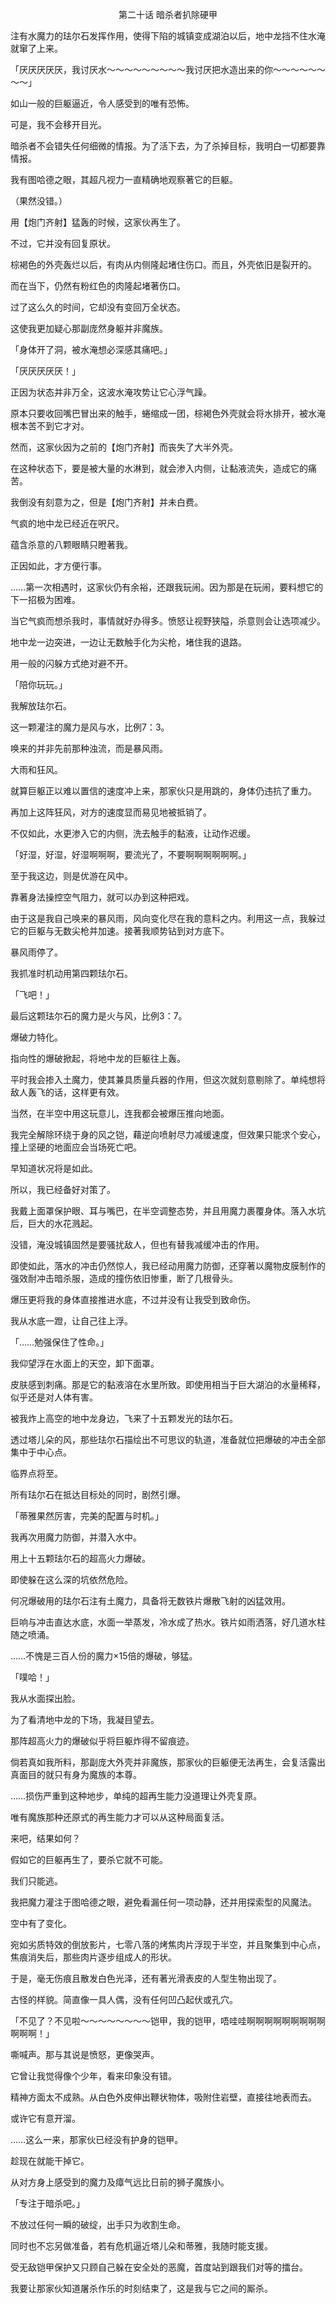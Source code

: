 <p align="center">第二十话 暗杀者扒除硬甲</p>

注有水魔力的珐尔石发挥作用，使得下陷的城镇变成湖泊以后，地中龙挡不住水淹就窜了上来。

「厌厌厌厌厌，我讨厌水～～～～～～～～～我讨厌把水造出来的你～～～～～～～～」

如山一般的巨躯逼近，令人感受到的唯有恐怖。

可是，我不会移开目光。

暗杀者不会错失任何细微的情报。为了活下去，为了杀掉目标，我明白一切都要靠情报。

我有图哈德之眼，其超凡视力一直精确地观察著它的巨躯。

（果然没错。）

用【炮门齐射】猛轰的时候，这家伙再生了。

不过，它并没有回复原状。

棕褐色的外壳轰烂以后，有肉从内侧隆起堵住伤口。而且，外壳依旧是裂开的。

而在当下，仍然有粉红色的肉隆起堵著伤口。

过了这么久的时间，它却没有变回万全状态。

这使我更加疑心那副庞然身躯并非魔族。

「身体开了洞，被水淹想必深感其痛吧。」

「厌厌厌厌厌！」

正因为状态并非万全，这波水淹攻势让它心浮气躁。

原本只要收回嘴巴冒出来的触手，蜷缩成一团，棕褐色外壳就会将水排开，被水淹根本苦不到它才对。

然而，这家伙因为之前的【炮门齐射】而丧失了大半外壳。

在这种状态下，要是被大量的水淋到，就会渗入内侧，让黏液流失，造成它的痛苦。

我倒没有刻意为之，但是【炮门齐射】并未白费。

气疯的地中龙已经近在呎尺。

蕴含杀意的八颗眼睛只瞪著我。

正因如此，才方便行事。

……第一次相遇时，这家伙仍有余裕，还跟我玩闹。因为那是在玩闹，要料想它的下一招极为困难。

当它气疯而想杀我时，事情就好办得多。愤怒让视野狭隘，杀意则会让选项减少。

地中龙一边突进，一边让无数触手化为尖枪，堵住我的退路。

用一般的闪躲方式绝对避不开。

「陪你玩玩。」

我解放珐尔石。

这一颗灌注的魔力是风与水，比例7：3。

唤来的并非先前那种浊流，而是暴风雨。

大雨和狂风。

就算巨躯正以难以置信的速度冲上来，那家伙只是用跳的，身体仍违抗了重力。

再加上这阵狂风，对方的速度显而易见地被抵销了。

不仅如此，水更渗入它的内侧，洗去触手的黏液，让动作迟缓。

「好湿，好湿，好湿啊啊啊，要流光了，不要啊啊啊啊啊啊。」

至于我这边，则是优游在风中。

靠著身法操控空气阻力，就可以办到这种把戏。

由于这是我自己唤来的暴风雨，风向变化尽在我的意料之内。利用这一点，我躲过它的巨躯与无数尖枪并加速。接著我顺势钻到对方底下。

暴风雨停了。

我抓准时机动用第四颗珐尔石。

「飞吧！」

最后这颗珐尔石的魔力是火与风，比例3：7。

爆破力特化。

指向性的爆破掀起，将地中龙的巨躯往上轰。

平时我会掺入土魔力，使其兼具质量兵器的作用，但这次就刻意剔除了。单纯想将敌人轰飞的话，这样更有效。

当然，在半空中用这玩意儿，连我都会被爆压推向地面。

我完全解除环绕于身的风之铠，藉逆向喷射尽力减缓速度，但效果只能求个安心，撞上坚硬的地面应会当场死亡吧。

早知道状况将是如此。

所以，我已经备好对策了。

我戴上面罩保护眼、耳与嘴巴，在半空调整态势，并且用魔力裹覆身体。落入水坑后，巨大的水花溅起。

没错，淹没城镇固然是要骚扰敌人，但也有替我减缓冲击的作用。

即使如此，落水的冲击仍然惊人，我已经动用魔力防御，还穿著以魔物皮膜制作的强效耐冲击暗杀服，造成的撞伤依旧惨重，断了几根骨头。

爆压更将我的身体直接推进水底，不过并没有让我受到致命伤。

我从水底一蹬，让自己往上浮。

「……勉强保住了性命。」

我仰望浮在水面上的天空，卸下面罩。

皮肤感到刺痛。那是它的黏液溶在水里所致。即使用相当于巨大湖泊的水量稀释，似乎还是对人体有害。

被我炸上高空的地中龙身边，飞来了十五颗发光的珐尔石。

透过塔儿朵的风，那些珐尔石描绘出不可思议的轨道，准备就位把爆破的冲击全部集中于中心点。

临界点将至。

所有珐尔石在抵达目标处的同时，剧然引爆。

「蒂雅果然厉害，完美的配置与时机。」

我再次用魔力防御，并潜入水中。

用上十五颗珐尔石的超高火力爆破。

即使躲在这么深的坑依然危险。

何况爆破用的珐尔石注有土魔力，具备将无数铁片爆散飞射的凶猛效用。

巨响与冲击直达水底，水面一举蒸发，冷水成了热水。铁片如雨洒落，好几道水柱随之喷涌。

……不愧是三百人份的魔力×15倍的爆破，够猛。

「噗哈！」

我从水面探出脸。

为了看清地中龙的下场，我凝目望去。

那阵超高火力的爆破似乎将巨躯炸得不留痕迹。

倘若真如我所料，那副庞大外壳并非魔族，那家伙的巨躯便无法再生，会复活露出真面目的就只有身为魔族的本尊。

……损伤严重到这种地步，单纯的超再生能力没道理让外壳复原。

唯有魔族那种还原式的再生能力才可以从这种局面复活。

来吧，结果如何？

假如它的巨躯再生了，要杀它就不可能。

我们只能逃。

我把魔力灌注于图哈德之眼，避免看漏任何一项动静，还并用探索型的风魔法。

空中有了变化。

宛如劣质特效的倒放影片，七零八落的烤焦肉片浮现于半空，并且聚集到中心点，焦痕消失后，那些肉片逐步组成人的形状。

于是，毫无伤痕且散发白色光泽，还有著光滑表皮的人型生物出现了。

古怪的样貌。简直像一具人偶，没有任何凹凸起伏或孔穴。

「不见了？不见啦～～～～～～～～铠甲，我的铠甲，唔哇哇啊啊啊啊啊啊啊啊啊啊啊啊！」

嘶喊声。那与其说是愤怒，更像哭声。

它曾让我觉得像个少年，看来印象没有错。

精神方面太不成熟。从白色外皮伸出鞭状物体，吸附住岩壁，直接往地表而去。

或许它有意开溜。

……这么一来，那家伙已经没有护身的铠甲。

趁现在就能干掉它。

从对方身上感受到的魔力及瘴气远比日前的狮子魔族小。

「专注于暗杀吧。」

不放过任何一瞬的破绽，出手只为收割生命。

同时也不忘另做准备，若有危机逼近塔儿朵和蒂雅，我随时能支援。

受无敌铠甲保护又只顾自己躲在安全处的恶魔，首度站到跟我们对等的擂台。

我要让那家伙知道屠杀作乐的时刻结束了，这是我与它之间的厮杀。

